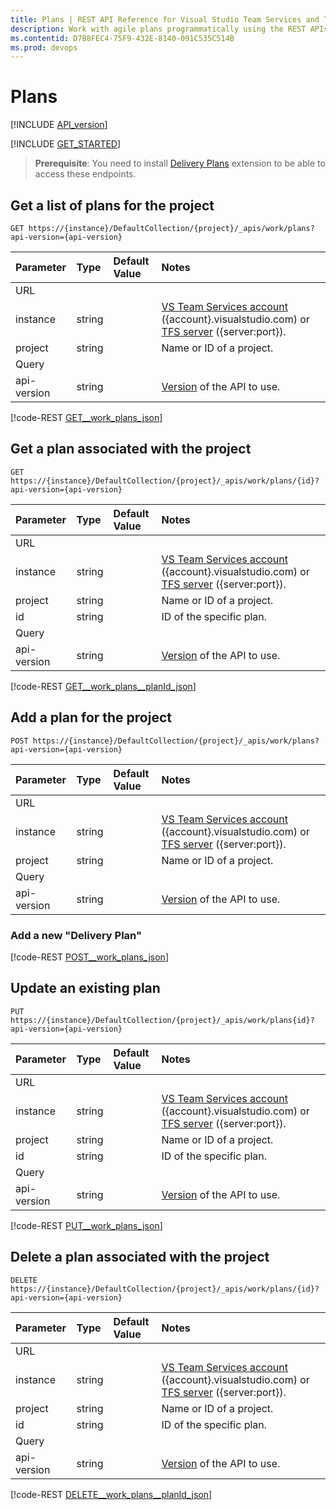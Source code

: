 ```yaml
---
title: Plans | REST API Reference for Visual Studio Team Services and Team Foundation Server
description: Work with agile plans programmatically using the REST APIs for Visual Studio Team Services and Team Foundation Server. 
ms.contentid: D7B8FEC4-75F9-432E-8140-091C535C514B
ms.prod: devops
---
```


# Plans
[!INCLUDE [API_version](../_data/version3-preview1.md)]

[!INCLUDE [GET_STARTED](../_data/get-started.md)]

> **Prerequisite**: You need to install [Delivery Plans](https://marketplace.visualstudio.com/items?itemName=ms.vss-plans) extension to be able to access these endpoints.

## Get a list of plans for the project

```httprequest
GET https://{instance}/DefaultCollection/{project}/_apis/work/plans?api-version={api-version}
```

| Parameter | Type    |Default Value | Notes	
|:----------|:--------|:------------ |:------------------------------
| URL
| instance  | string  | | [VS Team Services account](/vsts/integrate/get-started/rest/basics) ({account}.visualstudio.com) or [TFS server](/vsts/integrate/get-started/rest/basics) ({server:port}).
| project   | string  | | Name or ID of a project.
| Query
| api-version | string  | | [Version](../../concepts/rest-api-versioning.md) of the API to use.


[!code-REST [GET__work_plans_json](./_data/GET__work_plans_.json)]

## Get a plan associated with the project

```httprequest
GET https://{instance}/DefaultCollection/{project}/_apis/work/plans/{id}?api-version={api-version}
```

| Parameter | Type    |Default Value | Notes	
|:----------|:--------|:------------ |:------------------------------
| URL
| instance  | string  | | [VS Team Services account](/vsts/integrate/get-started/rest/basics) ({account}.visualstudio.com) or [TFS server](/vsts/integrate/get-started/rest/basics) ({server:port}).
| project   | string  | | Name or ID of a project.
| id        | string  || ID of the specific plan.
| Query
| api-version | string  | | [Version](../../concepts/rest-api-versioning.md) of the API to use.

[!code-REST [GET__work_plans__planId_json](./_data/GET__work_plans__planId_.json)]

## Add a plan for the project

```httprequest
POST https://{instance}/DefaultCollection/{project}/_apis/work/plans?api-version={api-version}
```

| Parameter | Type    |Default Value | Notes	
|:----------|:--------|:------------ |:------------------------------
| URL
| instance  | string  | | [VS Team Services account](/vsts/integrate/get-started/rest/basics) ({account}.visualstudio.com) or [TFS server](/vsts/integrate/get-started/rest/basics) ({server:port}).
| project   | string  | | Name or ID of a project.
| Query
| api-version | string  | | [Version](../../concepts/rest-api-versioning.md) of the API to use.

### Add a new "Delivery Plan"

[!code-REST [POST__work_plans_json](./_data/POST__work_plans_.json)]

## Update an existing plan

```httprequest
PUT https://{instance}/DefaultCollection/{project}/_apis/work/plans{id}?api-version={api-version}
```

| Parameter | Type    |Default Value | Notes	
|:----------|:--------|:------------ |:------------------------------
| URL
| instance  | string  | | [VS Team Services account](/vsts/integrate/get-started/rest/basics) ({account}.visualstudio.com) or [TFS server](/vsts/integrate/get-started/rest/basics) ({server:port}).
| project   | string  | | Name or ID of a project.
| id        | string  || ID of the specific plan.
| Query
| api-version | string  | | [Version](../../concepts/rest-api-versioning.md) of the API to use.

[!code-REST [PUT__work_plans_json](./_data/PUT__work_plans_.json)]

## Delete a plan associated with the project

```httprequest
DELETE https://{instance}/DefaultCollection/{project}/_apis/work/plans/{id}?api-version={api-version}
```

| Parameter | Type    |Default Value | Notes	
|:----------|:--------|:------------ |:------------------------------
| URL
| instance  | string  | | [VS Team Services account](/vsts/integrate/get-started/rest/basics) ({account}.visualstudio.com) or [TFS server](/vsts/integrate/get-started/rest/basics) ({server:port}).
| project   | string  | | Name or ID of a project.
| id        | string  || ID of the specific plan.
| Query
| api-version | string  | | [Version](../../concepts/rest-api-versioning.md) of the API to use.

[!code-REST [DELETE__work_plans__planId_json](./_data/DELETE__work_plans__planId_.json)]
